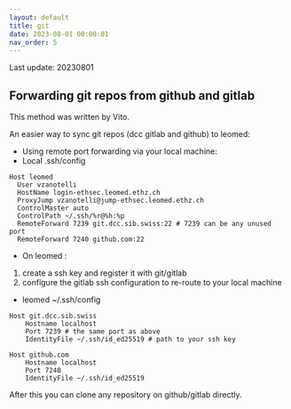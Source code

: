 ```yaml
---
layout: default
title: git
date: 2023-08-01 00:00:01
nav_order: 5
---
```


Last update: 20230801

## Forwarding git repos from github and gitlab

This method was written by Vito.

An easier way to sync git repos (dcc gitlab and github) to leomed: 
* Using remote port forwarding via your local machine:
* Local .ssh/config

```
Host leomed
  User vzanotelli
  HostName login-ethsec.leomed.ethz.ch
  ProxyJump vzanotelli@jump-ethsec.leomed.ethz.ch
  ControlMaster auto
  ControlPath ~/.ssh/%r@%h:%p
  RemoteForward 7239 git.dcc.sib.swiss:22 # 7239 can be any unused port
  RemoteForward 7240 github.com:22
```

* On leomed :
1. create a ssh key and register it with git/gitlab
2. configure the gitlab ssh configuration to re-route to your local machine

* leomed ~/.ssh/config
```
Host git.dcc.sib.swiss
	Hostname localhost
	Port 7239 # the same port as above
	IdentityFile ~/.ssh/id_ed25519 # path to your ssh key

Host github.com
	Hostname localhost
	Port 7240
	IdentityFile ~/.ssh/id_ed25519
```
After this you can clone any repository on github/gitlab directly.
